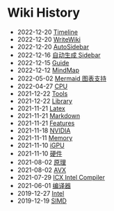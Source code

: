 # Wiki History

- 2022-12-20   [Timeline](/0034_Features_Timeline)
- 2022-12-20   [WriteWiki](/0027_Guide_WriteWiki)
- 2022-12-20   [AutoSidebar](/0026_Guide_AutoSidebar)
- 2022-12-16   [自动生成 Sidebar](/0024_Features_AutoSidebar)
- 2022-12-15   [Guide](/0023_Guide)
- 2022-12-12   [MindMap](/0022_Features_MindMap)
- 2022-05-02   [Mermaid 图表支持](/0020_Features_Mermaid)
- 2022-04-27   [CPU](/0002_Hardware_CPU)
- 2021-12-22   [Tools](/0011_Programing_Library_Tools)
- 2021-12-22   [Library](/0010_Programing_Library)
- 2021-11-21   [Latex](/0018_Features_Latex)
- 2021-11-21   [Markdown](/0017_Features_Markdown)
- 2021-11-21   [Features](/0016_Features)
- 2021-11-18   [NVIDIA](/0006_Hardware_GPU_NVIDIA)
- 2021-11-11   [Memory](/0004_Hardware_Memory)
- 2021-11-10   [iGPU](/0005_Hardware_GPU_iGPU)
- 2021-11-10   [硬件](/0001_Hardware)
- 2021-08-02   [原理](/0008_Hardware_SIMD_原理)
- 2021-08-02   [AVX](/0009_Hardware_SIMD_AVX)
- 2021-07-29   [ICX Intel Compiler](/0013_Programing_Compiler_ICX)
- 2021-06-01   [编译器](/0012_Programing_Compiler)
- 2019-12-27   [Intel](/0003_Hardware_CPU_Intel)
- 2019-12-19   [SIMD](/0007_Hardware_SIMD)

